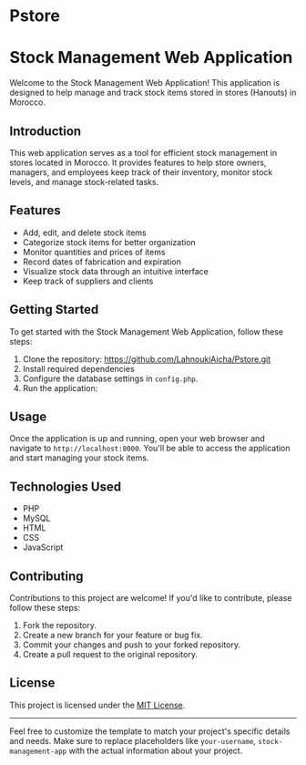 # Pstore

# Stock Management Web Application

Welcome to the Stock Management Web Application! This application is designed to help manage and track stock items stored in stores (Hanouts) in Morocco.


## Introduction
This web application serves as a tool for efficient stock management in stores located in Morocco. It provides features to help store owners, managers, and employees keep track of their inventory, monitor stock levels, and manage stock-related tasks.

## Features
- Add, edit, and delete stock items
- Categorize stock items for better organization
- Monitor quantities and prices of items
- Record dates of fabrication and expiration
- Visualize stock data through an intuitive interface
- Keep track of suppliers and clients 

## Getting Started
To get started with the Stock Management Web Application, follow these steps:

1. Clone the repository:   https://github.com/LahnoukiAicha/Pstore.git
2.  Install required dependencies 
3. Configure the database settings in `config.php`.
4. Run the application:


## Usage
Once the application is up and running, open your web browser and navigate to `http://localhost:8000`. You'll be able to access the application and start managing your stock items.


## Technologies Used
- PHP
- MySQL
- HTML
- CSS
- JavaScript


## Contributing
Contributions to this project are welcome! If you'd like to contribute, please follow these steps:
1. Fork the repository.
2. Create a new branch for your feature or bug fix.
3. Commit your changes and push to your forked repository.
4. Create a pull request to the original repository.

## License
This project is licensed under the [MIT License](LICENSE).

---

Feel free to customize the template to match your project's specific details and needs. Make sure to replace placeholders like `your-username`, `stock-management-app` with the actual information about your project. 


